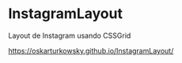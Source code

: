 # InstagramLayout
Layout de Instagram usando CSSGrid

https://oskarturkowsky.github.io/InstagramLayout/
